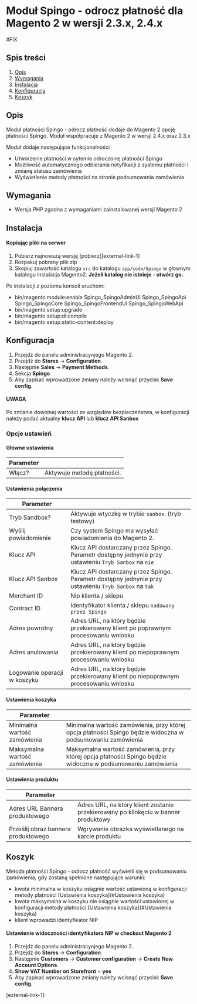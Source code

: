 # Moduł Spingo - odrocz płatność dla Magento 2 w wersji 2.3.x, 2.4.x
#FIX
## Spis treści

1. [Opis](#opis)
2. [Wymagania](#wymagania)
3. [Instalacja](#instalacja)
4. [Konfiguracja](#konfiguracja)
5. [Koszyk](#koszyk)

## Opis
Moduł płatności Spingo - odrocz płatność dodaje do Magento 2 opcję płatności Spingo.
Moduł współpracuje z Magento 2 w wersji 2.4.x oraz 2.3.x

Moduł dodaje następujące funkcjonalności
* Utworzenie płatności w sytemie odroczonej płatności Spingo
* Możliwość automatycznego odbierania notyfikacji z systemu płatności i zmianę statusu zamówienia
* Wyświetlenie metody płatności na stronie podsumowania zamówienia

## Wymagania
* Wersja PHP zgodna z wymaganiami zainstalowanej wersji Magento 2

## Instalacja
#### Kopiując pliki na serwer
1. Pobierz najnowszą wersję [pobierz][external-link-1]
2. Rozpakuj pobrany plik zip
3. Skopiuj zawartość katalogu `src` do katalogu `app/code/Spingo` w głownym katalogu instalacja Magento2. **Jeżeli katalog nie istnieje - utwórz go.**

Po instalacji z poziomu konsoli uruchom:
* bin/magento module:enable Spingo_SpingoAdminUi Spingo_SpingoApi Spingo_SpingoCore Spingo_SpingoFrontendUi Spingo_SpingoWebApi
* bin/magento setup:upgrade
* bin/magento setup:di:compile
* bin/magento setup:static-content:deploy

## Konfiguracja
1. Przejdź do panelu administracynjego Magento 2.
2. Przejdź do  **Stores** -> **Configuration**.
3. Następnie **Sales** -> **Payment Methods**.
4. Sekcja **Spingo**
5. Aby zapisać wprowadzone zmiany należy wcisnąć przycisk **Save config**.

#### UWAGA
Po zmianie dowolnej wartości ze względów bezpieczeństwa, w konfiguracji należy podać aktualny **klucz API** lub **klucz API Sanbox**

### Opcje ustawień
#### Główne ustawienia
| Parameter |                            |
|-----------|----------------------------|
| Włącz?    | Aktywuje metodę płatności. |

#### Ustawienia połączenia
| Parameter                    |                                                                                                       |
|------------------------------|-------------------------------------------------------------------------------------------------------|
| Tryb Sandbox?                | Aktywuje wtyczkę w trybie `sanbox`. (tryb testowy)                                                    |
| Wyślij powiadomienie         | Czy system Spingo ma wysyłać powiadomienia do Magento 2.                                              |
| Klucz API                    | Klucz API dostarczany przez Spingo. Parametr dostępny jednynie przy ustawieniu `Tryb Sanbox` na `nie` |
| Klucz API Sanbox             | Klucz API dostarczany przez Spingo. Parametr dostępny jednynie przy ustawieniu `Tryb Sanbox` na `tak` |
| Merchant ID                  | Nip klienta / sklepu                                                                                  |
| Contract ID                  | Identyfikator klienta / sklepu `nadawany przez Spingo`                                                |
| Adres powrotny               | Adres URL, na który będzie przekierowany klient po poprawnym procesowaniu wniosku                     |
| Adres anulowania             | Adres URL, na który będzie przekierowany klient po niepoprawnym procesowaniu wniosku                  |
| Logowanie operacji w koszyku | Adres URL, na który będzie przekierowany klient po niepoprawnym procesowaniu wniosku                  |

#### Ustawienia koszyka
| Parameter                     |                                                                                                             |
|-------------------------------|-------------------------------------------------------------------------------------------------------------|
| Minimalna wartość zamówienia  | Minimalna wartość zamówienia, przy której opcja płatności Spingo będzie widoczna w podsumowaniu zamówienia  |
| Maksymalna wartość zamówienia | Maksymalna wartość zamówienia, przy której opcja płatności Spingo będzie widoczna w podsumowaniu zamówienia |

#### Ustawienia produktu
| Parameter                           |                                                                                    |
|-------------------------------------|------------------------------------------------------------------------------------|
| Adres URL Bannera produktowego      | Adres URL, na który klient zostanie przekierowany po klinkęciu w banner produktowy |
| Prześlij obraz bannera produktowego | Wgrywanie obrazka wyświetlanego na karcie produktu                                 |

## Koszyk
Metoda płatności Spingo - odrocz płatność wyświetli się w podsumowaniu zamówienia, gdy zostaną spełnione następujące warunki:
* kwota minimalna w koszyku osiągnie wartość ustawioną w konfiguracji metody płatności [Ustawienia koszyka](#Ustawienia koszyka)
* kwota maksymalna w koszyku nie osiągnie wartości ustawionej w konfiguracji metody płatności [Ustawienia koszyka](#Ustawienia koszyka)
* klient wprowadzi identyfikator NIP

#### Ustawienie widoczności identyfikatora NIP w checkout Magento 2
1. Przejdź do panelu administracynjego Magento 2.
2. Przejdź do  **Stores** -> **Configuration**.
3. Następnie **Customers** -> **Customer configuration** -> **Create New Account Options**.
4. **Show VAT Number on Storefront** = **yes**
5. Aby zapisać wprowadzone zmiany należy wcisnąć przycisk **Save config**.


<!--external links:-->
[external-link-1]: 
